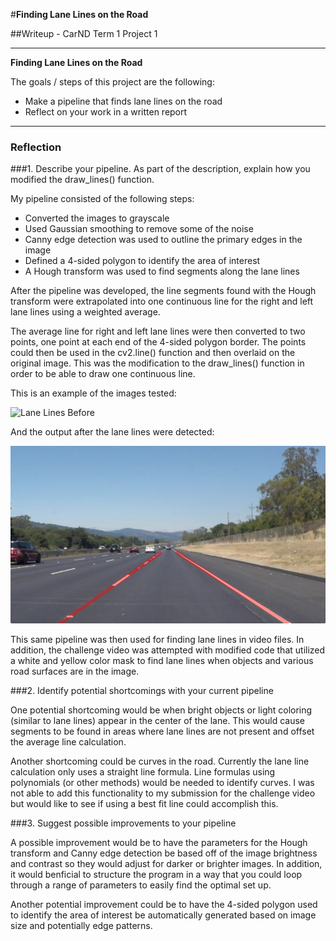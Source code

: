 #**Finding Lane Lines on the Road** 

##Writeup - CarND Term 1 Project 1 

---

**Finding Lane Lines on the Road**

The goals / steps of this project are the following:
* Make a pipeline that finds lane lines on the road
* Reflect on your work in a written report


[//]: # (Image References)

[image1]: ./examples/grayscale.jpg "Grayscale"

---

### Reflection

###1. Describe your pipeline. As part of the description, explain how you modified the draw_lines() function.

My pipeline consisted of the following steps: 
* Converted the images to grayscale
* Used Gaussian smoothing to remove some of the noise
* Canny edge detection was used to outline the primary edges in the image
* Defined a 4-sided polygon to identify the area of interest
* A Hough transform was used to find segments along the lane lines

After the pipeline was developed, the line segments found with the Hough transform were extrapolated into one continuous line for the right and left lane lines using a weighted average.

The average line for right and left lane lines were then converted to two points, one point at each end of the 4-sided polygon border. The points could then be used in the cv2.line() function and then overlaid on the original image. This was the modification to the draw_lines() function in order to be able to draw one continuous line. 

This is an example of the images tested:

![Lane Lines Before](./test_images/solidWhiteRight.jpg)

And the output after the lane lines were detected:

![Lane Lines After](./test_images/found_lane_lines/solidWhiteRight.jpg)

This same pipeline was then used for finding lane lines in video files. In addition, the challenge video was attempted with modified code that utilized a white and yellow color mask to find lane lines when objects and various road surfaces are in the image. 


###2. Identify potential shortcomings with your current pipeline


One potential shortcoming would be when bright objects or light coloring (similar to lane lines) appear in the center of the lane. This would cause segments to be found in areas where lane lines are not present and offset the average line calculation.

Another shortcoming could be curves in the road. Currently the lane line calculation only uses a straight line formula. Line formulas using polynomials (or other methods) would be needed to identify curves. I was not able to add this functionality to my submission for the challenge video but would like to see if using a best fit line could accomplish this.


###3. Suggest possible improvements to your pipeline

A possible improvement would be to have the parameters for the Hough transform and Canny edge detection be based off of the image brightness and contrast so they would adjust for darker or brighter images. In addition, it would benficial to structure the program in a way that you could loop through a range of parameters to easily find the optimal set up. 

Another potential improvement could be to have the 4-sided polygon used to identify the area of interest be automatically generated based on image size and potentially edge patterns.
